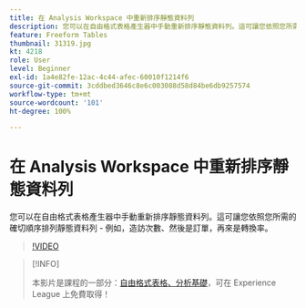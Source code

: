 ```yaml
---
title: 在 Analysis Workspace 中重新排序靜態資料列
description: 您可以在自由格式表格產生器中手動重新排序靜態資料列。這可讓您依照您所需的確切順序排列靜態資料列 - 例如，造訪次數、然後是訂單，再來是轉換率。
feature: Freeform Tables
thumbnail: 31319.jpg
kt: 4218
role: User
level: Beginner
exl-id: 1a4e82fe-12ac-4c44-afec-60010f1214f6
source-git-commit: 3cddbed3646c8e6c003088d58d84be6db9257574
workflow-type: tm+mt
source-wordcount: '101'
ht-degree: 100%

---
```


# 在 Analysis Workspace 中重新排序靜態資料列

您可以在自由格式表格產生器中手動重新排序靜態資料列。這可讓您依照您所需的確切順序排列靜態資料列 - 例如，造訪次數、然後是訂單，再來是轉換率。

>[!VIDEO](https://video.tv.adobe.com/v/31319/?quality=12)

>[!INFO]
>
> 本影片是課程的一部分：[自由格式表格、分析基礎](https://experienceleague.adobe.com/?recommended=Analytics-U-1-2020.3)，可在 Experience League 上免費取得！
